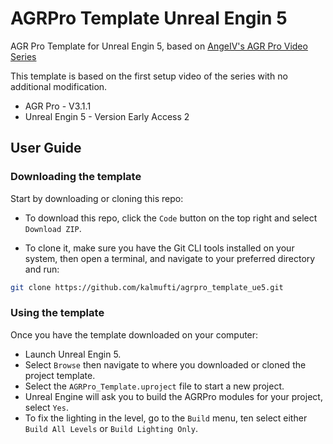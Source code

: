 # AGRPro Template Unreal Engin 5

AGR Pro Template for Unreal Engin 5, based on [AngeIV's AGR Pro Video Series](https://www.youtube.com/playlist?list=PLTztLWdi2XEE4-MQX2BQ3i6VICXCmd42W)

This template is based on the first setup video of the series with no additional modification.

- AGR Pro - V3.1.1
- Unreal Engin 5 - Version Early Access 2

## User Guide

### Downloading the template

Start by downloading or cloning this repo:

- To download this repo, click the `Code` button on the top right and select `Download ZIP`.

- To clone it, make sure you have the Git CLI tools installed on your system, then open a terminal, and navigate to your preferred directory and run:

```bash
git clone https://github.com/kalmufti/agrpro_template_ue5.git
```

### Using the template

Once you have the template downloaded on your computer:

- Launch Unreal Engin 5.
- Select `Browse` then navigate to where you downloaded or cloned the project template.
- Select the `AGRPro_Template.uproject` file to start a new project.
- Unreal Engine will ask you to build the AGRPro modules for your project, select `Yes`.
- To fix the lighting in the level, go to the `Build` menu, ten select either `Build All Levels` or `Build Lighting Only`.
